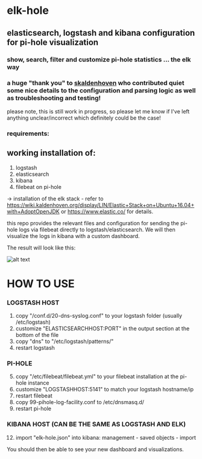 # elk-hole

## elasticsearch, logstash and kibana configuration for pi-hole visualization

### show, search, filter and customize pi-hole statistics ... the elk way
### a huge "thank you" to [skaldenhoven](https://github.com/skaldenhoven) who contributed quiet some nice details to the configuration and parsing logic as well as troubleshooting and testing!



please note, this is still work in progress, so please let me know if I've left anything unclear/incorrect which definitely could be the case!

### requirements:
## working installation of:
1. logstash
2. elasticsearch
3. kibana
4. filebeat on pi-hole

-> installation of the elk stack - refer to https://wiki.kaldenhoven.org/display/LIN/Elastic+Stack+on+Ubuntu+16.04+with+AdoptOpenJDK or https://www.elastic.co/ for details.


this repo provides the relevant files and configuration for sending the pi-hole logs via filebeat directly to logstash/elasticsearch. We will then visualize the logs in kibana with a custom dashboard.

The result will look like this:

![alt text](https://github.com/nin9s/elk-hole/blob/master/dash.PNG)

  
# HOW TO USE 
 
### LOGSTASH HOST 
1. copy "/conf.d/20-dns-syslog.conf" to your logstash folder (usually /etc/logstash)
2. customize "ELASTICSEARCHHOST:PORT" in the output section at the bottom of the file
3. copy "dns" to "/etc/logstash/patterns/"
4. restart logstash

### PI-HOLE
5. copy "/etc/filebeat/filebeat.yml" to your filebeat installation at the pi-hole instance
6. customize "LOGSTASHHOST:5141" to match your logstash hostname/ip
7. restart filebeat
9. copy 99-pihole-log-facility.conf to /etc/dnsmasq.d/
11. restart pi-hole

### KIBANA HOST (CAN BE THE SAME AS LOGSTASH AND ELK)
12. import "elk-hole.json" into kibana: management - saved objects - import



You should then be able to see your new dashboard and visualizations.


